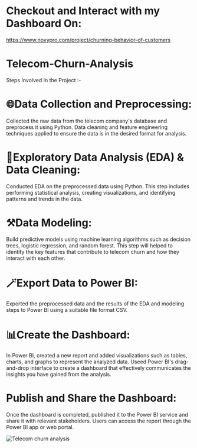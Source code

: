 # Checkout and Interact with my Dashboard On:
https://www.novypro.com/project/churning-behavior-of-customers

# Telecom-Churn-Analysis
Steps Involved In the Project :-

# 🌐Data Collection and Preprocessing: 
Collected the raw data from the telecom company's database and preprocess it using Python. Data cleaning and feature engineering techniques applied to ensure the data is in the desired format for analysis.

# 🧹Exploratory Data Analysis (EDA) & Data Cleaning: 
Conducted EDA on the preprocessed data using Python. This step includes performing statistical analysis, creating visualizations, and identifying patterns and trends in the data.

# ⚒️Data Modeling: 
Build predictive models using machine learning algorithms such as decision trees, logistic regression, and random forest. This step will helped to identify the key features that contribute to telecom churn and how they interact with each other.

# 🪄Export Data to Power BI: 
Exported the preprocessed data and the results of the EDA and modeling steps to Power BI using a suitable file format CSV.

# 📊Create the Dashboard: 
In Power BI, created a new report and added visualizations such as tables, charts, and graphs to represent the analyzed data. Useed Power BI's drag-and-drop interface to create a dashboard that effectively communicates the insights you have gained from the analysis.

# Publish and Share the Dashboard: 
Once the dashboard is completed, published it to the Power BI service and share it with relevant stakeholders. Users can access the report through the Power BI app or web portal.

![Telecom churn analysis](https://user-images.githubusercontent.com/113992933/222410788-7955119f-28ea-43f0-8d88-58f0f36d2c27.png)

